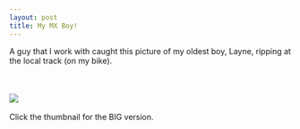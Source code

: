 ```yaml
---
layout: post
title: My MX Boy!
---
```


A guy that I work with caught this picture of my oldest boy, Layne,
ripping at the local track (on my bike).  
<BR/><BR/><a href="http://www.blackholelogic.com/assets/2007/7/5/layne_at_pmp.jpg">  
<img src="assets/2007/7/5/layne_at_pmp_thumb.jpg"></a>  
<br/>Click the thumbnail for the BIG version.

